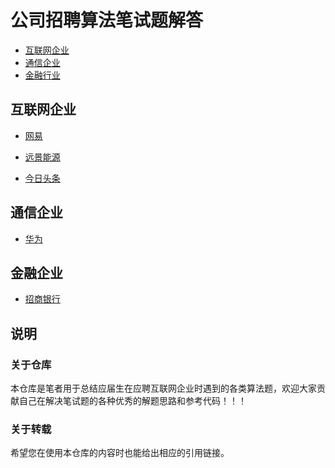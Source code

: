 # 公司招聘算法笔试题解答

<!-- TOC -->
* [互联网企业](#互联网企业)
* [通信企业](#通信企业)
* [金融行业](#金融行业)

## 互联网企业

- [网易](https://github.com/LyricYang/Internet-Recruiting-Algorithm-Problems/blob/master/NETEASE)

- [远景能源](https://github.com/LyricYang/Internet-Recruiting-Algorithm-Problems/blob/master/ENVISION)

- [今日头条](https://github.com/LyricYang/Internet-Recruiting-Algorithm-Problems/blob/master/TOUTIAO)

## 通信企业

- [华为](https://github.com/LyricYang/Internet-Recruiting-Algorithm-Problems/blob/master/HUAWEI)

## 金融企业

- [招商银行](https://github.com/LyricYang/Internet-Recruiting-Algorithm-Problems/blob/master/MERCHANTSBANK)


## 说明

### 关于仓库

本仓库是笔者用于总结应届生在应聘互联网企业时遇到的各类算法题，欢迎大家贡献自己在解决笔试题的各种优秀的解题思路和参考代码！！！

### 关于转载

希望您在使用本仓库的内容时也能给出相应的引用链接。
